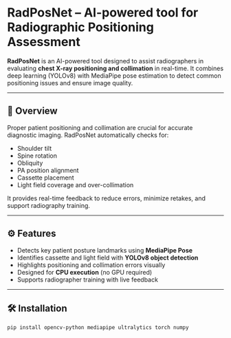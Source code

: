 # RadPosNet – AI-powered tool for Radiographic Positioning Assessment

**RadPosNet** is an AI-powered tool designed to assist radiographers in evaluating **chest X-ray positioning and collimation** in real-time. It combines deep learning (YOLOv8) with MediaPipe pose estimation to detect common positioning issues and ensure image quality.

---

## 🧠 Overview
Proper patient positioning and collimation are crucial for accurate diagnostic imaging. RadPosNet automatically checks for:
- Shoulder tilt
- Spine rotation
- Obliquity
- PA position alignment
- Cassette placement
- Light field coverage and over-collimation

It provides real-time feedback to reduce errors, minimize retakes, and support radiography training.

---

## ⚙️ Features
- Detects key patient posture landmarks using **MediaPipe Pose**
- Identifies cassette and light field with **YOLOv8 object detection**
- Highlights positioning and collimation errors visually
- Designed for **CPU execution** (no GPU required)
- Supports radiographer training with live feedback

---

## 🛠️ Installation
```bash
pip install opencv-python mediapipe ultralytics torch numpy
